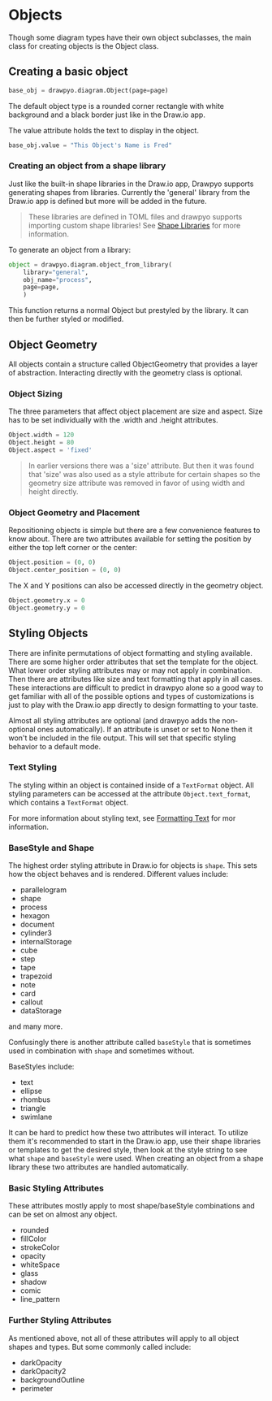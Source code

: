 # Objects

Though some diagram types have their own object subclasses, the main class for creating objects is the Object class.

## Creating a basic object

```python
base_obj = drawpyo.diagram.Object(page=page)
```

The default object type is a rounded corner rectangle with white background and a black border just like in the Draw.io app.

The value attribute holds the text to display in the object.

```python
base_obj.value = "This Object's Name is Fred"
```

### Creating an object from a shape library

Just like the built-in shape libraries in the Draw.io app, Drawpyo supports generating shapes from libraries. Currently the 'general' library from the Draw.io app is defined but more will be added in the future.

> These libraries are defined in TOML files and drawpyo supports importing custom shape libraries! See [Shape Libraries](/drawpyo/usage/shape_libs) for more information.

To generate an object from a library:

```python
object = drawpyo.diagram.object_from_library(
    library="general",
    obj_name="process",
    page=page,
    )
```

This function returns a normal Object but prestyled by the library. It can then be further styled or modified.

## Object Geometry

All objects contain a structure called ObjectGeometry that provides a layer of abstraction. Interacting directly with the geometry class is optional.

### Object Sizing

The three parameters that affect object placement are size and aspect. Size has to be set individually with the .width and .height attributes.

```python
Object.width = 120
Object.height = 80
Object.aspect = 'fixed'
```

> In earlier versions there was a 'size' attribute. But then it was found that 'size' was also used as a style attribute for certain shapes so the geometry size attribute was removed in favor of using width and height directly.

### Object Geometry and Placement

Repositioning objects is simple but there are a few convenience features to know about. There are two attributes available for setting the position by either the top left corner or the center:

```python
Object.position = (0, 0)
Object.center_position = (0, 0)
```

The X and Y positions can also be accessed directly in the geometry object.

```python
Object.geometry.x = 0
Object.geometry.y = 0
```

## Styling Objects

There are infinite permutations of object formatting and styling available. There are some higher order attributes that set the template for the object. What lower order styling attributes may or may not apply in combination. Then there are attributes like size and text formatting that apply in all cases. These interactions are difficult to predict in drawpyo alone so a good way to get familiar with all of the possible options and types of customizations is just to play with the Draw.io app directly to design formatting to your taste.

Almost all styling attributes are optional (and drawpyo adds the non-optional ones automatically). If an attribute is unset or set to None then it won't be included in the file output. This will set that specific styling behavior to a default mode.

### Text Styling

The styling within an object is contained inside of a `TextFormat` object. All styling parameters can be accessed at the attribute `Object.text_format`, which contains a `TextFormat` object.

For more information about styling text, see [Formatting Text](/drawpyo/usage/text_format) for mor information.

### BaseStyle and Shape

The highest order styling attribute in Draw.io for objects is `shape`. This sets how the object behaves and is rendered. Different values include:

- parallelogram
- shape
- process
- hexagon
- document
- cylinder3
- internalStorage
- cube
- step
- tape
- trapezoid
- note
- card
- callout
- dataStorage

and many more.

Confusingly there is another attribute called `baseStyle` that is sometimes used in combination with `shape` and sometimes without.

BaseStyles include:

- text
- ellipse
- rhombus
- triangle
- swimlane

It can be hard to predict how these two attributes will interact. To utilize them it's recommended to start in the Draw.io app, use their shape libraries or templates to get the desired style, then look at the style string to see what `shape` and `baseStyle` were used. When creating an object from a shape library these two attributes are handled automatically.

### Basic Styling Attributes

These attributes mostly apply to most shape/baseStyle combinations and can be set on almost any object.

- rounded
- fillColor
- strokeColor
- opacity
- whiteSpace
- glass
- shadow
- comic
- line_pattern

### Further Styling Attributes

As mentioned above, not all of these attributes will apply to all object shapes and types. But some commonly called include:

- darkOpacity
- darkOpacity2
- backgroundOutline
- perimeter

